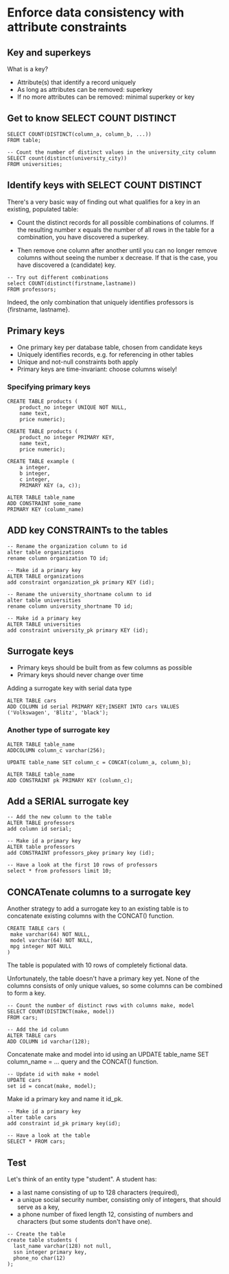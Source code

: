 #  Enforce data consistency with attribute constraints

## Key and superkeys
What is a key?

* Attribute(s) that identify a record uniquely
* As long as attributes can be removed: superkey
* If no more attributes can be removed: minimal superkey or key


## Get to know SELECT COUNT DISTINCT


```
SELECT COUNT(DISTINCT(column_a, column_b, ...))
FROM table;
```

```
-- Count the number of distinct values in the university_city column
SELECT count(distinct(university_city)) 
FROM universities;
```

## Identify keys with SELECT COUNT DISTINCT

There's a very basic way of finding out what qualifies for a key in an existing, populated table:

* Count the distinct records for all possible combinations of columns. If the resulting number x equals the number of all rows in the table for a combination, you have discovered a superkey.

* Then remove one column after another until you can no longer remove columns without seeing the number x decrease. If that is the case, you have discovered a (candidate) key.

```
-- Try out different combinations
select COUNT(distinct(firstname,lastname)) 
FROM professors;
```

Indeed, the only combination that uniquely identifies professors is {firstname, lastname}.


## Primary keys

* One primary key per database table, chosen from candidate keys
* Uniquely identifies records, e.g. for referencing in other tables
* Unique and not-null constraints both apply
* Primary keys are time-invariant: choose columns wisely!

### Specifying primary keys


```
CREATE TABLE products (    
    product_no integer UNIQUE NOT NULL,   
    name text,    
    price numeric);

CREATE TABLE products (    
    product_no integer PRIMARY KEY,
    name text,
    price numeric);

CREATE TABLE example (    
    a integer,    
    b integer,    
    c integer,
    PRIMARY KEY (a, c));

ALTER TABLE table_name 
ADD CONSTRAINT some_name 
PRIMARY KEY (column_name)

```



## ADD key CONSTRAINTs to the tables


```
-- Rename the organization column to id
alter table organizations
rename column organization TO id;

-- Make id a primary key
ALTER TABLE organizations
add constraint organization_pk primary KEY (id);

```

```
-- Rename the university_shortname column to id
alter table universities
rename column university_shortname TO id;

-- Make id a primary key
ALTER TABLE universities
add constraint university_pk primary KEY (id);
```


## Surrogate keys
* Primary keys should be built from as few columns as possible
* Primary keys should never change over time

Adding a surrogate key with serial data type

```
ALTER TABLE cars
ADD COLUMN id serial PRIMARY KEY;INSERT INTO cars VALUES ('Volkswagen', 'Blitz', 'black');

```

### Another type of surrogate key

```
ALTER TABLE table_name
ADDCOLUMN column_c varchar(256);

UPDATE table_name SET column_c = CONCAT(column_a, column_b);

ALTER TABLE table_name 
ADD CONSTRAINT pk PRIMARY KEY (column_c);
```

## Add a SERIAL surrogate key


```
-- Add the new column to the table
ALTER TABLE professors 
add column id serial;

-- Make id a primary key
ALTER table professors 
add CONSTRAINT professors_pkey primary key (id);

-- Have a look at the first 10 rows of professors
select * from professors limit 10;
```


## CONCATenate columns to a surrogate key

Another strategy to add a surrogate key to an existing table is to concatenate existing columns with the CONCAT() function.

```
CREATE TABLE cars (
 make varchar(64) NOT NULL,
 model varchar(64) NOT NULL,
 mpg integer NOT NULL
)
```

The table is populated with 10 rows of completely fictional data.

Unfortunately, the table doesn't have a primary key yet. None of the columns consists of only unique values, so some columns can be combined to form a key.

```
-- Count the number of distinct rows with columns make, model
SELECT COUNT(DISTINCT(make, model)) 
FROM cars;

-- Add the id column
ALTER TABLE cars
ADD COLUMN id varchar(128);
```

Concatenate make and model into id using an 
UPDATE table_name SET column_name = ... query and the CONCAT() function.

```
-- Update id with make + model
UPDATE cars
set id = concat(make, model);
```

Make id a primary key and name it id_pk.

```
-- Make id a primary key
alter table cars
add constraint id_pk primary key(id);

-- Have a look at the table
SELECT * FROM cars;
```

## Test

Let's think of an entity type "student". A student has:

* a last name consisting of up to 128 characters (required),
* a unique social security number, consisting only of integers, that should serve as a key,
* a phone number of fixed length 12, consisting of numbers and characters (but some students don't have one).

```
-- Create the table
create table students (
  last_name varchar(128) not null,
  ssn integer primary key,
  phone_no char(12)
);
```